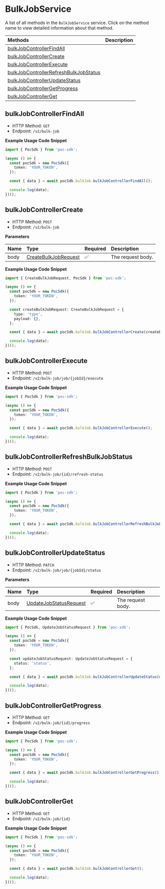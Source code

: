 # BulkJobService

A list of all methods in the `BulkJobService` service. Click on the method name to view detailed information about that method.

| Methods                                                                         | Description |
| :------------------------------------------------------------------------------ | :---------- |
| [bulkJobControllerFindAll](#bulkjobcontrollerfindall)                           |             |
| [bulkJobControllerCreate](#bulkjobcontrollercreate)                             |             |
| [bulkJobControllerExecute](#bulkjobcontrollerexecute)                           |             |
| [bulkJobControllerRefreshBulkJobStatus](#bulkjobcontrollerrefreshbulkjobstatus) |             |
| [bulkJobControllerUpdateStatus](#bulkjobcontrollerupdatestatus)                 |             |
| [bulkJobControllerGetProgress](#bulkjobcontrollergetprogress)                   |             |
| [bulkJobControllerGet](#bulkjobcontrollerget)                                   |             |

## bulkJobControllerFindAll

- HTTP Method: `GET`
- Endpoint: `/v2/bulk-job`

**Example Usage Code Snippet**

```typescript
import { PocSdk } from 'poc-sdk';

(async () => {
  const pocSdk = new PocSdk({
    token: 'YOUR_TOKEN',
  });

  const { data } = await pocSdk.bulkJob.bulkJobControllerFindAll();

  console.log(data);
})();
```

## bulkJobControllerCreate

- HTTP Method: `POST`
- Endpoint: `/v2/bulk-job`

**Parameters**

| Name | Type                                                      | Required | Description       |
| :--- | :-------------------------------------------------------- | :------- | :---------------- |
| body | [CreateBulkJobRequest](../models/CreateBulkJobRequest.md) | ✅       | The request body. |

**Example Usage Code Snippet**

```typescript
import { CreateBulkJobRequest, PocSdk } from 'poc-sdk';

(async () => {
  const pocSdk = new PocSdk({
    token: 'YOUR_TOKEN',
  });

  const createBulkJobRequest: CreateBulkJobRequest = {
    type: 'type',
    payload: {},
  };

  const { data } = await pocSdk.bulkJob.bulkJobControllerCreate(createBulkJobRequest);

  console.log(data);
})();
```

## bulkJobControllerExecute

- HTTP Method: `POST`
- Endpoint: `/v2/bulk-job/job/{jobId}/execute`

**Example Usage Code Snippet**

```typescript
import { PocSdk } from 'poc-sdk';

(async () => {
  const pocSdk = new PocSdk({
    token: 'YOUR_TOKEN',
  });

  const { data } = await pocSdk.bulkJob.bulkJobControllerExecute();

  console.log(data);
})();
```

## bulkJobControllerRefreshBulkJobStatus

- HTTP Method: `POST`
- Endpoint: `/v2/bulk-job/{id}/refresh-status`

**Example Usage Code Snippet**

```typescript
import { PocSdk } from 'poc-sdk';

(async () => {
  const pocSdk = new PocSdk({
    token: 'YOUR_TOKEN',
  });

  const { data } = await pocSdk.bulkJob.bulkJobControllerRefreshBulkJobStatus();

  console.log(data);
})();
```

## bulkJobControllerUpdateStatus

- HTTP Method: `PATCH`
- Endpoint: `/v2/bulk-job/job/{jobId}/status`

**Parameters**

| Name | Type                                                          | Required | Description       |
| :--- | :------------------------------------------------------------ | :------- | :---------------- |
| body | [UpdateJobStatusRequest](../models/UpdateJobStatusRequest.md) | ✅       | The request body. |

**Example Usage Code Snippet**

```typescript
import { PocSdk, UpdateJobStatusRequest } from 'poc-sdk';

(async () => {
  const pocSdk = new PocSdk({
    token: 'YOUR_TOKEN',
  });

  const updateJobStatusRequest: UpdateJobStatusRequest = {
    status: 'status',
  };

  const { data } = await pocSdk.bulkJob.bulkJobControllerUpdateStatus(updateJobStatusRequest);

  console.log(data);
})();
```

## bulkJobControllerGetProgress

- HTTP Method: `GET`
- Endpoint: `/v2/bulk-job/{id}/progress`

**Example Usage Code Snippet**

```typescript
import { PocSdk } from 'poc-sdk';

(async () => {
  const pocSdk = new PocSdk({
    token: 'YOUR_TOKEN',
  });

  const { data } = await pocSdk.bulkJob.bulkJobControllerGetProgress();

  console.log(data);
})();
```

## bulkJobControllerGet

- HTTP Method: `GET`
- Endpoint: `/v2/bulk-job/{id}`

**Example Usage Code Snippet**

```typescript
import { PocSdk } from 'poc-sdk';

(async () => {
  const pocSdk = new PocSdk({
    token: 'YOUR_TOKEN',
  });

  const { data } = await pocSdk.bulkJob.bulkJobControllerGet();

  console.log(data);
})();
```

<!-- This file was generated by liblab | https://liblab.com/ -->
